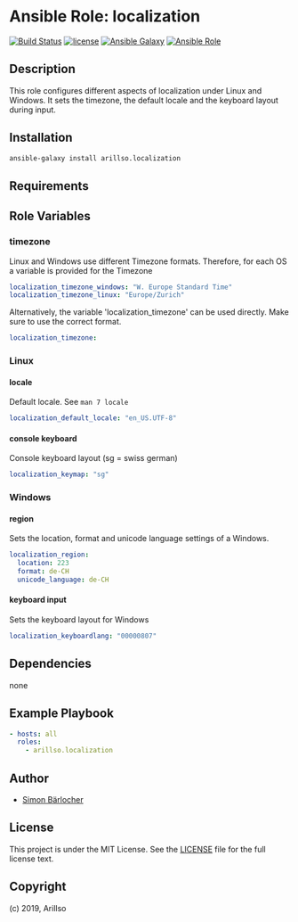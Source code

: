 # Ansible Role: localization

[![Build Status](https://img.shields.io/travis/arillso/ansible.localization.svg?branch=master&style=popout-square)](https://travis-ci.org/arillso/ansible.localization) [![license](https://img.shields.io/github/license/mashape/apistatus.svg?style=popout-square)](https://sbaerlo.ch/licence) [![Ansible Galaxy](https://img.shields.io/badge/ansible--galaxy-localization-blue.svg?style=popout-square)](https://galaxy.ansible.com/arillso/localization) [![Ansible Role](https://img.shields.io/ansible/role/d/id.svg?style=popout-square)](https://galaxy.ansible.com/arillso/localization)

## Description

This role configures different aspects of localization under Linux and Windows. It sets the timezone, the default locale and the keyboard layout during input.

## Installation

```bash
ansible-galaxy install arillso.localization
```

## Requirements

## Role Variables

### timezone

Linux and Windows use different Timezone formats. Therefore, for each OS a variable is provided for the Timezone

```yml
localization_timezone_windows: "W. Europe Standard Time"
localization_timezone_linux: "Europe/Zurich"
```

Alternatively, the variable 'localization_timezone' can be used directly. Make sure to use the correct format.

```yml
localization_timezone:
```

### Linux

#### locale

Default locale. See `man 7 locale`

```yml
localization_default_locale: "en_US.UTF-8"
```

#### console keyboard

Console keyboard layout (sg = swiss german)

```yml
localization_keymap: "sg"
```

### Windows

#### region

Sets the location, format and unicode language settings of a Windows.

```yml
localization_region:
  location: 223
  format: de-CH
  unicode_language: de-CH
```

#### keyboard input

Sets the keyboard layout for Windows

```yml
localization_keyboardlang: "00000807"
```

## Dependencies

none

## Example Playbook

```yml
- hosts: all
  roles:
    - arillso.localization
```

## Author

- [Simon Bärlocher](https://sbaerlocher.ch)

## License

This project is under the MIT License. See the [LICENSE](https://sbaerlo.ch/licence) file for the full license text.

## Copyright

(c) 2019, Arillso

